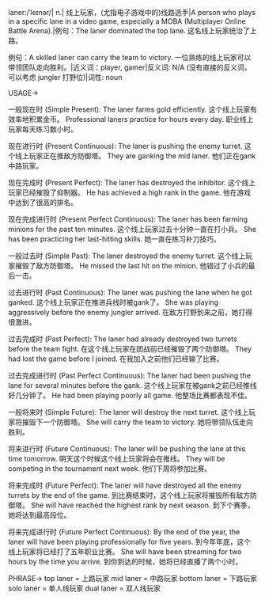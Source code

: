 laner:/ˈleɪnər/| n.| 线上玩家，(尤指电子游戏中的)线路选手|A person who plays in a specific lane in a video game, especially a MOBA (Multiplayer Online Battle Arena).|例句：The laner dominated the top lane.  这名线上玩家统治了上路。

例句：A skilled laner can carry the team to victory. 一位熟练的线上玩家可以带领团队走向胜利。|近义词：player, gamer|反义词: N/A (没有直接的反义词，可以考虑 jungler 打野位)|词性: noun


USAGE->

一般现在时 (Simple Present):
The laner farms gold efficiently.  这个线上玩家有效率地积累金币。
Professional laners practice for hours every day.  职业线上玩家每天练习数小时。


现在进行时 (Present Continuous):
The laner is pushing the enemy turret.  这个线上玩家正在推敌方防御塔。
They are ganking the mid laner.  他们正在gank中路玩家。


现在完成时 (Present Perfect):
The laner has destroyed the inhibitor.  这个线上玩家已经摧毁了抑制器。
He has achieved a high rank in the game. 他在游戏中达到了很高的排名。


现在完成进行时 (Present Perfect Continuous):
The laner has been farming minions for the past ten minutes.  这个线上玩家过去十分钟一直在打小兵。
She has been practicing her last-hitting skills. 她一直在练习补刀技巧。


一般过去时 (Simple Past):
The laner destroyed the enemy turret.  这个线上玩家摧毁了敌方防御塔。
He missed the last hit on the minion. 他错过了小兵的最后一击。


过去进行时 (Past Continuous):
The laner was pushing the lane when he got ganked.  这个线上玩家正在推进兵线时被gank了。
She was playing aggressively before the enemy jungler arrived.  在敌方打野到来之前，她打得很激进。


过去完成时 (Past Perfect):
The laner had already destroyed two turrets before the team fight.  在这个线上玩家在团战前已经摧毁了两个防御塔。
They had lost the game before I joined. 在我加入之前他们已经输了比赛。


过去完成进行时 (Past Perfect Continuous):
The laner had been pushing the lane for several minutes before the gank.  这个线上玩家在被gank之前已经推线好几分钟了。
He had been playing poorly all game. 他整场比赛都表现不佳。


一般将来时 (Simple Future):
The laner will destroy the next turret.  这个线上玩家将摧毁下一个防御塔。
She will carry the team to victory. 她将带领队伍走向胜利。


将来进行时 (Future Continuous):
The laner will be pushing the lane at this time tomorrow.  明天这个时候这个线上玩家将会在推线。
They will be competing in the tournament next week.  他们下周将参加比赛。


将来完成时 (Future Perfect):
The laner will have destroyed all the enemy turrets by the end of the game.  到比赛结束时，这个线上玩家将摧毁所有敌方防御塔。
She will have reached the highest rank by next season.  到下个赛季，她将达到最高段位。


将来完成进行时 (Future Perfect Continuous):
By the end of the year, the laner will have been playing professionally for five years.  到今年年底，这个线上玩家将已经打了五年职业比赛。
She will have been streaming for two hours by the time you arrive.  到你到达的时候，她将已经直播了两个小时。


PHRASE->
top laner = 上路玩家
mid laner = 中路玩家
bottom laner = 下路玩家
solo laner = 单人线玩家
dual laner = 双人线玩家
